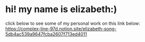 # hi! my name is elizabeth:) 
click below to see some of my personal work on this link below:
https://complex-line-97d.notion.site/elizabeth-song-5db4ac539a9647fcba2607f713ed4011
